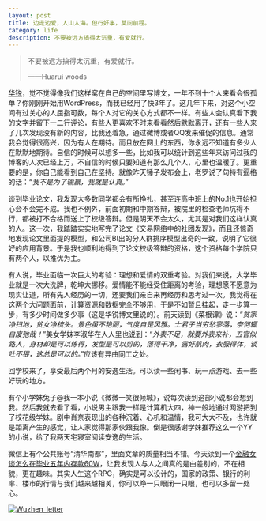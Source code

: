 ```yaml
---
layout: post
title: 边走边爱，人山人海。但行好事，莫问前程。
category: life
description: 不要被远方搞得太沉重，有爱就行。
---
```


> 不要被远方搞得太沉重，有爱就行。
> 
> ——Huarui woods
> 



[华锐](http://huaruiwoods.net/)，觉不觉得像我们这样窝在自己的空间里写博文，一年不到十个人来看会很孤单？你刚刚开始用WordPress，而我已经用了快3年了。这几年下来，对这个小空间有过关心的人屈指可数，每个人对它的关心方式都不一样。有些人会认真看下我的文字并留下一二行评论，有些人更喜欢不时来看看然后默默离开，还有一些人来了几次发现没有新的内容，比我还着急，通过微博或者QQ发来催促的信息。通常我会觉得很高兴，因为有人在期待。而且放在网上的东西，你永远不知道有多少人在默默地期待。自信的时候可以想多一些，比如我可以统计到这些年来访问过我的博客的人次已经上万，不自信的时候只要知道有那么几个人，心里也温暖了。更重要的是，你自己能看到自己在坚持。就像昨天锤子发布会上，老罗说了句特有逼格的话：“_我不是为了输赢，我就是认真。_”

谈到毕业论文，我发现大多数同学都会有所挣扎，甚至连高中班上的No.1也开始担心会不会完不成。我也不例外，前面初期和中期答辩，被院里的检查老师坑得不行，都被打不合格而送上了校级答辩。但是阴天不会太久，尤其是对我们这样认真的人。这一次，我踏踏实实地写完了论文《交易网络中的社团发现》，而且还惊奇地发现论文里面提的模型，和公司BI出的分人群排序模型出奇的一致，说明了它很好的应用背景。于是我也顺利地得到了论文校级答辩的资格，这个资格每个学院只有两个人，以推优为主。

有人说，毕业面临一次巨大的考验：理想和爱情的双重考验。对我们来说，大学毕业就是一次大洗牌，乾坤大挪移。爱情能不能经受住距离的考验，理想愿不愿意为现实让道，所有先人经历的一切，还要我们亲自来再经历和思考过一次。我觉得在这两个大问题面前，计算资源和数据完全不够用，于是不如暂且挂起，走一步算一步，有多少时间做多少事（这是华锐博文里说的）。前天读到《菜根谭》说：“_贫家净扫地，贫女净梳头。景色虽不艳丽，气度自是风雅。士君子当穷愁寥落，奈何辄自废弛哉！_”美女学妹李淑华在人人里也说到：“_外表不足，就要外表来补，五官似路人，身材却是可以练得，发型是可以剪的，落得干净，露好肌肉，衣服得体，谈吐不猥，这总是可以的。_”应该有异曲同工之处。

回学校来了，享受最后两个月的安逸生活。可以读一些闲书、玩一点游戏、去一些好玩的地方。

有个小学妹兔子@我一本小说《微微一笑很倾城》，说每次读到这部小说都会想到我。然后我就去看了看，小说男主跟我一样是计算机大四，神一般地通过网游把到了校花级学妹。剧中肖奈表现出的各种沉着、心机和温情，我可大大不及，也许就是距离产生的感觉，让人家觉得那家伙跟我像。倒是很感谢学妹推荐这么一个YY的小说，给了我两天宅寝室阅读安逸的生活。

微信上有个公共账号“清华南都”，里面文章的质量相当不错。今天读到一个[金融女谈怎么在毕业五年内存款60W](http://weibo.com/2309846073/B5dOg1vxC)，让我发现人与人之间真的是由差别的，不在相貌，更在趣味。其实人生这个RPG，确实是可以设计的，国家的政策、银行的利率、楼市的行情与我们越来越相关，你可以睁一只眼闭一只眼，也可以多留一处心。

[![Wuzhen_letter](http://www.wytk2008.net/wordpress/wp-content/uploads/2014/05/IMG_0171-1024x768.jpg)](http://www.wytk2008.net/wordpress/wp-content/uploads/2014/05/IMG_0171.jpg)
